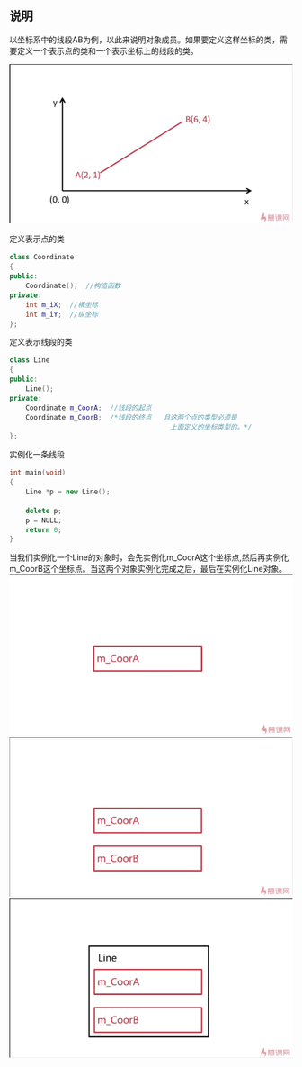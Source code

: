 ## 说明
以坐标系中的线段AB为例，以此来说明对象成员。如果要定义这样坐标的类，需要定义一个表示点的类和一个表示坐标上的线段的类。

![](./对象成员1.jpg)


定义表示点的类
``` cpp
class Coordinate
{
public:
	Coordinate();  //构造函数
private:
	int m_iX;  //横坐标
	int m_iY;  //纵坐标
};
```

定义表示线段的类
```cpp
class Line
{
public:
	Line();
private:
	Coordinate m_CoorA;  //线段的起点
	Coordinate m_CoorB;  /*线段的终点   且这两个点的类型必须是  
										上面定义的坐标类型的。*/
};
```

实例化一条线段
```cpp
int main(void)
{
	Line *p = new Line();
	
	delete p;
	p = NULL;
	return 0;
}
```

当我们实例化一个Line的对象时，会先实例化m_CoorA这个坐标点,然后再实例化m_CoorB这个坐标点。当这两个对象实例化完成之后，最后在实例化Line对象。
![](./对象成员2.jpg)
![](./对象成员3.jpg)
![](./对象成员4.jpg)